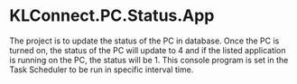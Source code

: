 # KLConnect.PC.Status.App

The project is to update the status of the PC in database. 
Once the PC is turned on, the status of the PC will update to 4 and if the listed application is running on the PC, the status will be 1.
This console program is set in the Task Scheduler to be run in specific interval time. 

